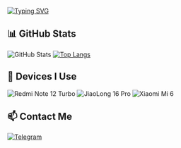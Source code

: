 [![Typing SVG](https://readme-typing-svg.demolab.com?font=Comic+Relief&duration=3000&pause=1000&color=31A5F7&background=FFFFFF00&width=435&lines=Hi+there+%F0%9F%91%8B%2C+I'm+twoone-3;Life+is+a+wildness)](https://git.io/typing-svg)
## 📊 GitHub Stats
![GitHub Stats](https://github-readme-stats.vercel.app/api?username=twoone-3&show_icons=true&theme=transparent)
[![Top Langs](https://github-readme-stats.vercel.app/api/top-langs/?username=twoone-3&layout=compact&theme=transparent)](https://github.com/anuraghazra/github-readme-stats)
## 📱 Devices I Use
![Redmi Note 12 Turbo](https://img.shields.io/badge/Device-Redmi%20Note%2012%20Turbo-orange?style=flat-square&logo=xiaomi&logoColor=white)
![JiaoLong 16 Pro](https://img.shields.io/badge/Device-JiaoLong%2016%20Pro-blue?style=flat-square&logo=windows&logoColor=white)
![Xiaomi Mi 6](https://img.shields.io/badge/Device-Xiaomi%20Mi%206-lightgrey?style=flat-square&logo=xiaomi&logoColor=white)
## 📫 Contact Me
[![Telegram](https://img.shields.io/badge/Telegram-2CA5E0?style=flat-square&logo=telegram&logoColor=white)](https://t.me/twoone3_tech_tips)
